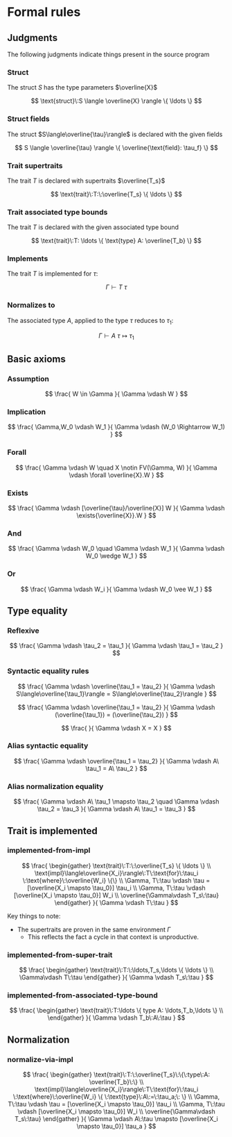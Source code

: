 # Formal rules

## Judgments

The following judgments indicate things present in the source program

### Struct

The struct $S$ has the type parameters $\overline{X}$

$$
\text{struct}\:S \langle \overline{X} \rangle \{ \ldots \}
$$

### Struct fields

The struct $S\langle\overline{\tau}\rangle$ is declared with the given fields

$$
S \langle \overline{\tau} \rangle \{ \overline{\text{field}: \tau_f} \}
$$

### Trait supertraits

The trait $T$ is declared with supertraits $\overline{T_s}$

$$
\text{trait}\:T:\:\overline{T_s} \{ \ldots \}
$$

### Trait associated type bounds

The trait $T$ is declared with the given associated type bound

$$
\text{trait}\:T: \ldots \{ \text{type} A: \overline{T_b} \}
$$

### Implements

The trait $T$ is implemented for $\tau$:

$$
\Gamma \vdash T \: \tau
$$

### Normalizes to

The associated type $A$, applied to the type $\tau$ reduces to $\tau_1$:

$$\Gamma \vdash A \: \tau \mapsto \tau_1$$

## Basic axioms 

### Assumption

$$
\frac{
    W \in \Gamma
}{
    \Gamma \vdash W
}
$$

### Implication

$$
\frac{
    \Gamma,W_0 \vdash W_1
}{
    \Gamma \vdash (W_0 \Rightarrow W_1)
}
$$

### Forall

$$
\frac{
    \Gamma \vdash W \quad
    X \notin FV(\Gamma, W)
}{
    \Gamma \vdash \forall \overline{X}.W
}
$$

### Exists

$$
\frac{
    \Gamma \vdash [\overline{\tau}/\overline{X}] W
}{
    \Gamma \vdash \exists{\overline{X}}.W
}
$$

### And

$$
\frac{
    \Gamma \vdash W_0 \quad
    \Gamma \vdash W_1
}{
    \Gamma \vdash W_0 \wedge W_1
}
$$

### Or

$$
\frac{
    \Gamma \vdash W_i
}{
    \Gamma \vdash W_0 \vee W_1
}
$$

## Type equality

### Reflexive

$$
\frac{
    \Gamma \vdash \tau_2 = \tau_1
}{
    \Gamma \vdash \tau_1 = \tau_2
}
$$

### Syntactic equality rules

$$
\frac{
    \Gamma \vdash \overline{\tau_1 = \tau_2}
}{
    \Gamma \vdash S\langle\overline{\tau_1}\rangle = S\langle\overline{\tau_2}\rangle
}
$$

$$
\frac{
    \Gamma \vdash \overline{\tau_1 = \tau_2}
}{
    \Gamma \vdash (\overline{\tau_1}) = (\overline{\tau_2})
}
$$

$$
\frac{
}{
    \Gamma \vdash X = X
}
$$

### Alias syntactic equality

$$
\frac{
    \Gamma \vdash \overline{\tau_1 = \tau_2}
}{
    \Gamma \vdash A\ \tau_1 = A\ \tau_2
}
$$

### Alias normalization equality

$$
\frac{
    \Gamma \vdash A\ \tau_1 \mapsto \tau_2 \quad
    \Gamma \vdash \tau_2 = \tau_3
}{
    \Gamma \vdash A\ \tau_1 = \tau_3
}
$$

## Trait is implemented

### implemented-from-impl

$$
\frac{
    \begin{gather}
    \text{trait}\:T:\:\overline{T_s} \{ \ldots \} \\
    \text{impl}\langle\overline{X_i}\rangle\:T\:\text{for}\:\tau_i
    \:\text{where}\:\overline{W_i} \{\} \\
    \Gamma, T\:\tau \vdash \tau = [\overline{X_i \mapsto \tau_0}] \tau_i \\
    \Gamma, T\:\tau \vdash [\overline{X_i \mapsto \tau_0}] W_i \\
    \overline{\Gamma\vdash T_s\:\tau}
    \end{gather}
}{
    \Gamma \vdash T\:\tau
}
$$

Key things to note:

* The supertraits are proven in the same environment $\Gamma$
    * This reflects the fact a cycle in that context is unproductive.

### implemented-from-super-trait

$$
\frac{
    \begin{gather}
    \text{trait}\:T:\:\ldots,T_s,\ldots \{ \ldots \} \\
    \Gamma\vdash T\:\tau
    \end{gather}
}{
    \Gamma \vdash T_s\:\tau
}
$$

### implemented-from-associated-type-bound

$$
\frac{
    \begin{gather}
    \text{trait}\:T:\ldots \{ type A: \ldots,T_b,\ldots \} \\
    \end{gather}
}{
    \Gamma \vdash T_b\:A\:\tau
}
$$

## Normalization

### normalize-via-impl

$$
\frac{
    \begin{gather}
    \text{trait}\:T:\:\overline{T_s}\:\{\:type\:A: \overline{T_b}\:\} \\
    \text{impl}\langle\overline{X_i}\rangle\:T\:\text{for}\:\tau_i
    \:\text{where}\:\overline{W_i} \{
        \:\text{type}\:A\:=\:\tau_a;\:
    \} \\
    \Gamma, T\:\tau \vdash \tau = [\overline{X_i \mapsto \tau_0}] \tau_i \\
    \Gamma, T\:\tau \vdash [\overline{X_i \mapsto \tau_0}] W_i \\
    \overline{\Gamma\vdash T_s\:\tau}
    \end{gather}
}{
    \Gamma \vdash A\:\tau \mapsto [\overline{X_i \mapsto \tau_0}] \tau_a
}
$$
